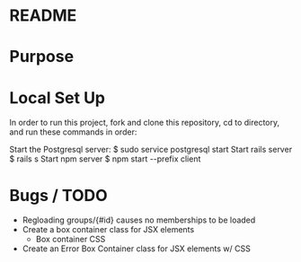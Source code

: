 # README


# Purpose


# Local Set Up

In order to run this project, fork and clone this repository, cd to directory, and run these commands in order:

Start the Postgresql server: $ sudo service postgresql start
Start rails server $ rails s
Start npm server $ npm start --prefix client

# Bugs / TODO
- Regloading groups/{#id} causes no memberships to be loaded
- Create a box container class for JSX elements
    - Box container CSS
- Create an Error Box Container class for JSX elements w/ CSS